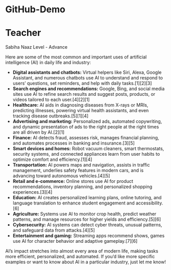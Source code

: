 # GitHub-Demo

# Teacher

Sabiha Naaz
Level - Advance

Here are some of the most common and important uses of artificial intelligence (AI) in daily life and industry:

- **Digital assistants and chatbots:** Virtual helpers like Siri, Alexa, Google Assistant, and numerous chatbots use AI to understand and respond to users’ questions, set reminders, and help with daily tasks.[1][2][3]
- **Search engines and recommendations:** Google, Bing, and social media sites use AI to refine search results and suggest posts, products, or videos tailored to each user.[4][2][1]
- **Healthcare:** AI aids in diagnosing diseases from X-rays or MRIs, predicting illnesses, powering virtual health assistants, and even tracking disease outbreaks.[5][1][4]
- **Advertising and marketing:** Personalized ads, automated copywriting, and dynamic presentation of ads to the right people at the right times are all driven by AI.[2][1]
- **Finance:** AI detects fraud, assesses risk, manages financial planning, and automates processes in banking and insurance.[3][5]
- **Smart devices and homes:** Robot vacuum cleaners, smart thermostats, security systems, and connected appliances learn from user habits to optimize comfort and efficiency.[1][4]
- **Transportation:** AI powers maps and navigation, assists in traffic management, underlies safety features in modern cars, and is advancing toward autonomous vehicles.[4][5]
- **Retail and e-commerce:** Online stores use AI for product recommendations, inventory planning, and personalized shopping experiences.[3][4]
- **Education:** AI creates personalized learning plans, online tutoring, and language translation to enhance student engagement and accessibility.[6]
- **Agriculture:** Systems use AI to monitor crop health, predict weather patterns, and manage resources for higher yields and efficiency.[5][6]
- **Cybersecurity:** AI systems can detect cyber threats, unusual patterns, and safeguard data from attacks.[4][5]
- **Entertainment and gaming:** Streaming apps recommend shows, games use AI for character behavior and adaptive gameplay.[7][6]

AI’s impact stretches into almost every area of modern life, making tasks more efficient, personalized, and automated. If you’d like more specific examples or want to know about AI in a particular industry, just let me know!
